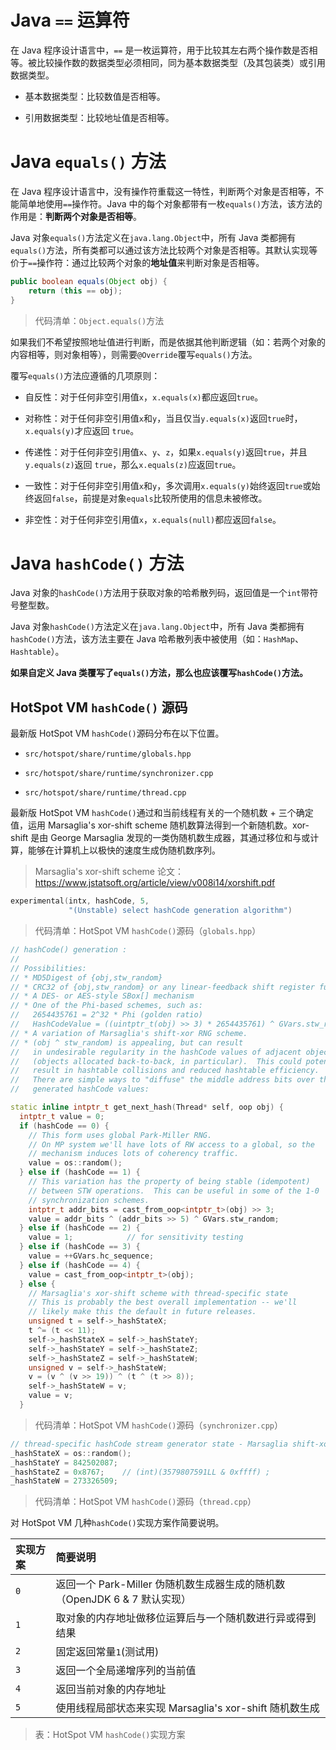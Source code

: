 # Java `==` 运算符

在 Java 程序设计语言中，`==` 是一枚运算符，用于比较其左右两个操作数是否相等。被比较操作数的数据类型必须相同，同为基本数据类型（及其包装类）或引用数据类型。

- 基本数据类型：比较数值是否相等。

- 引用数据类型：比较地址值是否相等。

# Java `equals()` 方法

在 Java 程序设计语言中，没有操作符重载这一特性，判断两个对象是否相等，不能简单地使用`==`操作符。Java 中的每个对象都带有一枚`equals()`方法，该方法的作用是：**判断两个对象是否相等**。

Java 对象`equals()`方法定义在`java.lang.Object`中，所有 Java 类都拥有`equals()`方法，所有类都可以通过该方法比较两个对象是否相等。其默认实现等价于`==`操作符：通过比较两个对象的**地址值**来判断对象是否相等。

```java
public boolean equals(Object obj) {
    return (this == obj);
}
```
> 代码清单：`Object.equals()`方法

如果我们不希望按照地址值进行判断，而是依据其他判断逻辑（如：若两个对象的内容相等，则对象相等），则需要`@Override`覆写`equals()`方法。

覆写`equals()`方法应遵循的几项原则：

- 自反性：对于任何非空引用值`x`，`x.equals(x)`都应返回`true`。

- 对称性：对于任何非空引用值`x`和`y`，当且仅当`y.equals(x)`返回`true`时，`x.equals(y)`才应返回 `true`。

- 传递性：对于任何非空引用值`x`、`y`、`z`，如果`x.equals(y)`返回`true`，并且`y.equals(z)`返回 `true`，那么`x.equals(z)`应返回`true`。

- 一致性：对于任何非空引用值`x`和`y`，多次调用`x.equals(y)`始终返回`true`或始终返回`false`，前提是对象`equals`比较所使用的信息未被修改。

- 非空性：对于任何非空引用值`x`，`x.equals(null)`都应返回`false`。

# Java `hashCode()` 方法

Java 对象的`hashCode()`方法用于获取对象的哈希散列码，返回值是一个`int`带符号整型数。

Java 对象`hashCode()`方法定义在`java.lang.Object`中，所有 Java 类都拥有`hashCode()`方法，该方法主要在 Java 哈希散列表中被使用（如：`HashMap`、`Hashtable`）。

**如果自定义 Java 类覆写了`equals()`方法，那么也应该覆写`hashCode()`方法。**

## HotSpot VM `hashCode()` 源码

最新版 HotSpot VM `hashCode()`源码分布在以下位置。

- `src/hotspot/share/runtime/globals.hpp`

- `src/hotspot/share/runtime/synchronizer.cpp`

- `src/hotspot/share/runtime/thread.cpp`

最新版 HotSpot VM `hashCode()`通过和当前线程有关的一个随机数 + 三个确定值，运用 Marsaglia's xor-shift scheme 随机数算法得到一个新随机数。xor-shift 是由 George Marsaglia 发现的一类伪随机数生成器，其通过移位和与或计算，能够在计算机上以极快的速度生成伪随机数序列。

> Marsaglia's xor-shift scheme 论文：https://www.jstatsoft.org/article/view/v008i14/xorshift.pdf

```cpp
experimental(intx, hashCode, 5,                                           \
             "(Unstable) select hashCode generation algorithm")           \
```
> 代码清单：HotSpot VM `hashCode()`源码（`globals.hpp`）

```cpp
// hashCode() generation :
//
// Possibilities:
// * MD5Digest of {obj,stw_random}
// * CRC32 of {obj,stw_random} or any linear-feedback shift register function.
// * A DES- or AES-style SBox[] mechanism
// * One of the Phi-based schemes, such as:
//   2654435761 = 2^32 * Phi (golden ratio)
//   HashCodeValue = ((uintptr_t(obj) >> 3) * 2654435761) ^ GVars.stw_random ;
// * A variation of Marsaglia's shift-xor RNG scheme.
// * (obj ^ stw_random) is appealing, but can result
//   in undesirable regularity in the hashCode values of adjacent objects
//   (objects allocated back-to-back, in particular).  This could potentially
//   result in hashtable collisions and reduced hashtable efficiency.
//   There are simple ways to "diffuse" the middle address bits over the
//   generated hashCode values:

static inline intptr_t get_next_hash(Thread* self, oop obj) {
  intptr_t value = 0;
  if (hashCode == 0) {
    // This form uses global Park-Miller RNG.
    // On MP system we'll have lots of RW access to a global, so the
    // mechanism induces lots of coherency traffic.
    value = os::random();
  } else if (hashCode == 1) {
    // This variation has the property of being stable (idempotent)
    // between STW operations.  This can be useful in some of the 1-0
    // synchronization schemes.
    intptr_t addr_bits = cast_from_oop<intptr_t>(obj) >> 3;
    value = addr_bits ^ (addr_bits >> 5) ^ GVars.stw_random;
  } else if (hashCode == 2) {
    value = 1;            // for sensitivity testing
  } else if (hashCode == 3) {
    value = ++GVars.hc_sequence;
  } else if (hashCode == 4) {
    value = cast_from_oop<intptr_t>(obj);
  } else {
    // Marsaglia's xor-shift scheme with thread-specific state
    // This is probably the best overall implementation -- we'll
    // likely make this the default in future releases.
    unsigned t = self->_hashStateX;
    t ^= (t << 11);
    self->_hashStateX = self->_hashStateY;
    self->_hashStateY = self->_hashStateZ;
    self->_hashStateZ = self->_hashStateW;
    unsigned v = self->_hashStateW;
    v = (v ^ (v >> 19)) ^ (t ^ (t >> 8));
    self->_hashStateW = v;
    value = v;
  }
```
> 代码清单：HotSpot VM `hashCode()`源码（`synchronizer.cpp`）

```cpp
// thread-specific hashCode stream generator state - Marsaglia shift-xor form
_hashStateX = os::random();
_hashStateY = 842502087;
_hashStateZ = 0x8767;    // (int)(3579807591LL & 0xffff) ;
_hashStateW = 273326509;
```
> 代码清单：HotSpot VM `hashCode()`源码（`thread.cpp`）

对 HotSpot VM 几种`hashCode()`实现方案作简要说明。

| 实现方案 | 简要说明 |
| :----- | :------ |
| `0`    | 返回一个 Park-Miller 伪随机数生成器生成的随机数（OpenJDK 6 & 7 默认实现） |
| `1`    | 取对象的内存地址做移位运算后与一个随机数进行异或得到结果 |
| `2`    | 固定返回常量`1`(测试用) |
| `3`    | 返回一个全局递增序列的当前值 |
| `4`    | 返回当前对象的内存地址 |
| `5`    | 使用线程局部状态来实现 Marsaglia's xor-shift 随机数生成 |

> 表：HotSpot VM `hashCode()`实现方案

<!-- EOF -->